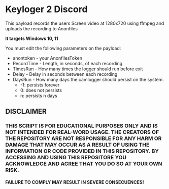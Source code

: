 # Keyloger 2 Discord

This payload records the users Screen video at 1280x720 using ffmpeg and uploads the recording to Anonfiles 

**It targets Windows 10, 11**

You must edit the following parameters on the payload:
* anontoken - your AnonfilesToken
* RecordTime - Length, in seconds, of each recording
* TimesRun - How many times the logger should run before exit
* Delay - Delay in seconds between each recording
* DaysRun - How many days the camlogger should persist on the system.
    * -1: persists forever
    * 0: does not persists
    * n: persists n days

## DISCLAIMER
### THIS SCRIPT IS FOR EDUCATIONAL PURPOSES ONLY AND IS NOT INTENDED FOR REAL-WORD USAGE. THE CREATORS OF THE REPOSITORY ARE NOT RESPONSIBLE FOR ANY HARM OR DAMAGE THAT MAY OCCUR AS A RESULT OF USING THE INFORMATION OR CODE PROVIDED IN THIS REPOSITORY. BY ACCESSING AND USING THIS REPOSITORE YOU ACKNOWLEDGE AND AGREE THAT YOU DO SO AT YOUR OWN RISK.
#### **FAILURE TO COMPLY MAY RESULT IN SEVERE CONSECUENCES!**